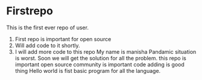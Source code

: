 # Firstrepo
This is the first ever repo of user.
1. First repo is important for open source
2. Will add code to it shortly.
3. I will add more code to this repo
My name is manisha
Pandamic situation is worst.
Soon we will get the solution for all the problem.
this repo is important
open source community is important
code adding is good thing
Hello world is fist basic program for all the language.
